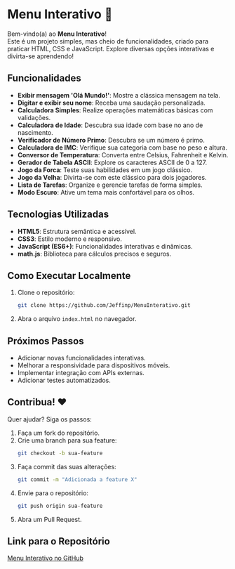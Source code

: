 # Menu Interativo 🚀  

Bem-vindo(a) ao **Menu Interativo**!  
Este é um projeto simples, mas cheio de funcionalidades, criado para praticar HTML, CSS e JavaScript. Explore diversas opções interativas e divirta-se aprendendo!  

## Funcionalidades  

- **Exibir mensagem 'Olá Mundo!'**: Mostre a clássica mensagem na tela.  
- **Digitar e exibir seu nome**: Receba uma saudação personalizada.  
- **Calculadora Simples**: Realize operações matemáticas básicas com validações.  
- **Calculadora de Idade**: Descubra sua idade com base no ano de nascimento.  
- **Verificador de Número Primo**: Descubra se um número é primo.  
- **Calculadora de IMC**: Verifique sua categoria com base no peso e altura.  
- **Conversor de Temperatura**: Converta entre Celsius, Fahrenheit e Kelvin.  
- **Gerador de Tabela ASCII**: Explore os caracteres ASCII de 0 a 127.  
- **Jogo da Forca**: Teste suas habilidades em um jogo clássico.  
- **Jogo da Velha**: Divirta-se com este clássico para dois jogadores.  
- **Lista de Tarefas**: Organize e gerencie tarefas de forma simples.  
- **Modo Escuro**: Ative um tema mais confortável para os olhos.  

## Tecnologias Utilizadas  

- **HTML5**: Estrutura semântica e acessível.  
- **CSS3**: Estilo moderno e responsivo.  
- **JavaScript (ES6+)**: Funcionalidades interativas e dinâmicas.  
- **math.js**: Biblioteca para cálculos precisos e seguros.  

## Como Executar Localmente  

1. Clone o repositório:  
   ```bash
   git clone https://github.com/Jeffinp/MenuInterativo.git
   ```  
2. Abra o arquivo `index.html` no navegador.  

## Próximos Passos  

- Adicionar novas funcionalidades interativas.  
- Melhorar a responsividade para dispositivos móveis.  
- Implementar integração com APIs externas.  
- Adicionar testes automatizados.  

## Contribua! ❤️  

Quer ajudar? Siga os passos:  

1. Faça um fork do repositório.  
2. Crie uma branch para sua feature:  
   ```bash
   git checkout -b sua-feature
   ```  
3. Faça commit das suas alterações:  
   ```bash
   git commit -m "Adicionada a feature X"
   ```  
4. Envie para o repositório:  
   ```bash
   git push origin sua-feature
   ```  
5. Abra um Pull Request.  

## Link para o Repositório  

[Menu Interativo no GitHub](https://github.com/Jeffinp/MenuInterativo)  

